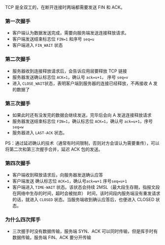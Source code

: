 TCP 是全双工的，在断开连接时两端都需要发送 FIN 和 ACK。

### **第一次握手**
- 客户端认为数据发送完成，需要向服务端发送连接释放请求。
- 客户端发送结束标志位 `FIN=1` 和序号 `seq=u`
- 客户端进入 `FIN_WAIT` 状态

### **第二次握手**
- 服务器收到连接释放请求后，会告诉应用层要释放 TCP 链接
- 服务器发送确认标志位 `ACK=1`，确认号 `ack=u+1`， 序号 `seq=v`
- 进入 `CLOSE_WAIT`状态，表明客户端到服务器的连接已经释放，不再接收 A 发的数据了

### **第三次握手** 
- 如果此时还有没发完的数据会继续发送，完毕后会向 A 发送连接释放请求
- 服务器发送结束标志位 `FIN=1`，确认标志位 `ACK=1`，确认号 `ack=u+1`，序号`seq=w`
- 服务器进入 `LAST-ACK` 状态。

PS：通过延迟确认的技术（通常有时间限制，否则对方会误认为需要重传），可以将第二次和第三次握手合并，延迟 ACK 包的发送。

### **第四次握手**
- 客户端收到释放请求后，向服务器发送确认应答
- 客户端发送 确认标志位 `ACK=1`，确认号`ack=w+1` 序号`seq=u+1`
- 客户端进入 `TIME-WAIT` 状态。该状态会持续 2MSL（最大段生存期，指报文段在网络中生存的时间，超时会被抛弃） 时间，该时间段内服务端没有重发请求的话，就进入 `CLOSED` 状态。当服务端收到确认应答后，也便进入 CLOSED 状态。

### **为什么四次挥手**
- 三次握手时没有数据传输，服务端 SYN、ACK 可以同时传输，但是挥手时有数据传输，服务端 FIN、ACK 要分开传输